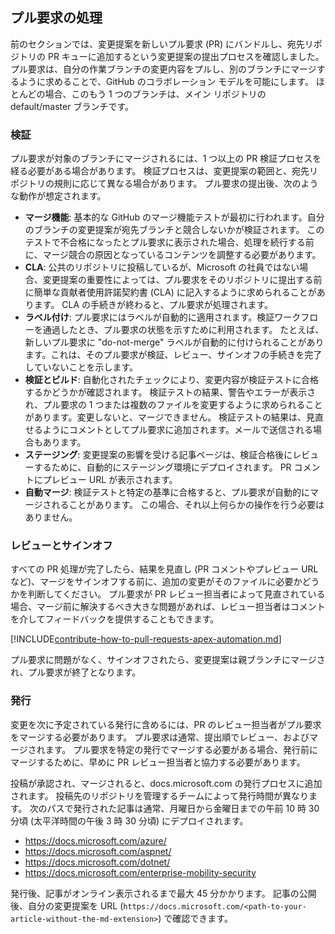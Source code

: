 ## <a name="pull-request-processing"></a>プル要求の処理

前のセクションでは、変更提案を新しいプル要求 (PR) にバンドルし、宛先リポジトリの PR キューに追加するという変更提案の提出プロセスを確認しました。 プル要求は、自分の作業ブランチの変更内容をプルし、別のブランチにマージするように求めることで、GitHub のコラボレーション モデルを可能にします。 ほとんどの場合、このもう 1 つのブランチは、メイン リポジトリの default/master ブランチです。

### <a name="validation"></a>検証

プル要求が対象のブランチにマージされるには、1 つ以上の PR 検証プロセスを経る必要がある場合があります。 検証プロセスは、変更提案の範囲と、宛先リポジトリの規則に応じて異なる場合があります。 プル要求の提出後、次のような動作が想定されます。

- **マージ機能**: 基本的な GitHub のマージ機能テストが最初に行われます。自分のブランチの変更提案が宛先ブランチと競合しないかが検証されます。 このテストで不合格になったとプル要求に表示された場合、処理を続行する前に、マージ競合の原因となっているコンテンツを調整する必要があります。
- **CLA**: 公共のリポジトリに投稿しているが、Microsoft の社員ではない場合、変更提案の重要性によっては、プル要求をそのリポジトリに提出する前に簡単な貢献者使用許諾契約書 (CLA) に記入するように求められることがあります。 CLA の手続きが終わると、プル要求が処理されます。
- **ラベル付け**: プル要求にはラベルが自動的に適用されます。検証ワークフローを通過したとき、プル要求の状態を示すために利用されます。 たとえば、新しいプル要求に "do-not-merge" ラベルが自動的に付けられることがあります。これは、そのプル要求が検証、レビュー、サインオフの手続きを完了していないことを示します。
- **検証とビルド**: 自動化されたチェックにより、変更内容が検証テストに合格するかどうかが確認されます。 検証テストの結果、警告やエラーが表示され、プル要求の 1 つまたは複数のファイルを変更するように求められることがあります。変更しないと、マージできません。 検証テストの結果は、見直せるようにコメントとしてプル要求に追加されます。メールで送信される場合もあります。
- **ステージング**: 変更提案の影響を受ける記事ページは、検証合格後にレビューするために、自動的にステージング環境にデプロイされます。 PR コメントにプレビュー URL が表示されます。
- **自動マージ**: 検証テストと特定の基準に合格すると、プル要求が自動的にマージされることがあります。 この場合、それ以上何らかの操作を行う必要はありません。

### <a name="review-and-sign-off"></a>レビューとサインオフ

すべての PR 処理が完了したら、結果を見直し (PR コメントやプレビュー URL など)、マージをサインオフする前に、追加の変更がそのファイルに必要かどうかを判断してください。 プル要求が PR レビュー担当者によって見直されている場合、マージ前に解決するべき大きな問題があれば、レビュー担当者はコメントを介してフィードバックを提供することもできます。

[!INCLUDE[contribute-how-to-pull-requests-apex-automation.md](contribute-how-to-pull-requests-apex-automation.md)]

プル要求に問題がなく、サインオフされたら、変更提案は親ブランチにマージされ、プル要求が終了となります。

### <a name="publishing"></a>発行

変更を次に予定されている発行に含めるには、PR のレビュー担当者がプル要求をマージする必要があります。 プル要求は通常、提出順でレビュー、およびマージされます。 プル要求を特定の発行でマージする必要がある場合、発行前にマージするために、早めに PR レビュー担当者と協力する必要があります。

投稿が承認され、マージされると、docs.microsoft.com の発行プロセスに追加されます。 投稿先のリポジトリを管理するチームによって発行時間が異なります。 次のパスで発行された記事は通常、月曜日から金曜日までの午前 10 時 30 分頃 (太平洋時間の午後 3 時 30 分頃) にデプロイされます。

- https://docs.microsoft.com/azure/
- https://docs.microsoft.com/aspnet/
- https://docs.microsoft.com/dotnet/
- https://docs.microsoft.com/enterprise-mobility-security

発行後、記事がオンライン表示されるまで最大 45 分かかります。 記事の公開後、自分の変更提案を URL (`https://docs.microsoft.com/<path-to-your-article-without-the-md-extension>`) で確認できます。
